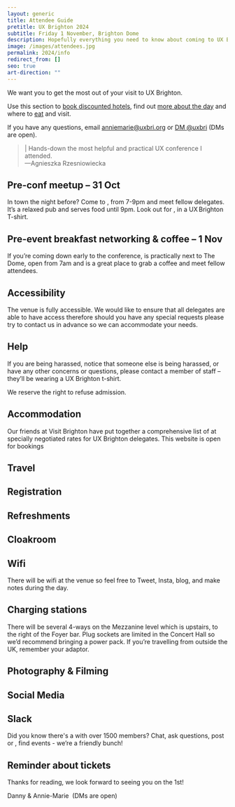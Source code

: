 ```yaml
---
layout: generic
title: Attendee Guide
pretitle: UX Brighton 2024
subtitle: Friday 1 November, Brighton Dome
description: Hopefully everything you need to know about coming to UX Brighton 2024.
image: /images/attendees.jpg
permalink: 2024/info
redirect_from: []
seo: true
art-direction: ""
---
```

We want you to get the most out of your visit to UX Brighton.

Use this section to [book discounted hotels](#accommodation), find out [more about the day](#registration) and where to [eat](#refreshments) and visit.

If you have any questions, email [anniemarie@uxbri.org](mailto:anniemarie@uxbri.org) or [DM @uxbri](https://twitter.com/direct_messages/create/uxbri) (DMs are open).

> \| Hands-down the most helpful and practical UX conference I attended.\
> —Agnieszka Rzesniowiecka

## Pre-conf meetup – 31 Oct

In town the night before? Come to , from 7-9pm and meet fellow delegates. It’s a relaxed pub and serves food until 9pm. Look out for , in a UX Brighton T-shirt.

## Pre-event breakfast networking & coffee – 1 Nov

If you’re coming down early to the conference,  is practically next to The Dome, open from 7am and is a great place to grab a coffee and meet fellow attendees.

## Accessibility

The venue is fully accessible. We would like to ensure that all delegates are able to have access therefore should you have any special requests please try to contact us in advance so we can accommodate your needs.

## Help

If you are being harassed, notice that someone else is being harassed, or have any other concerns or questions, please contact a member of staff – they’ll be wearing a UX Brighton t-shirt.

We reserve the right to refuse admission.

## Accommodation

Our friends at Visit Brighton have put together a comprehensive list of  at specially negotiated rates for UX Brighton delegates. This website is open for bookings 

## Travel

## Registration

## Refreshments

## Cloakroom

## Wifi

There will be wifi at the venue so feel free to Tweet, Insta, blog, and make notes during the day.

## Charging stations

There will be several 4-ways on the Mezzanine level which is upstairs, to the right of the Foyer bar. Plug sockets are limited in the Concert Hall so we’d recommend bringing a power pack. If you’re travelling from outside the UK, remember your adaptor.

## Photography & Filming

## Social Media

## Slack

Did you know there's a  with over 1500 members? Chat, ask questions, post or , find events - we’re a friendly bunch!

## Reminder about tickets

Thanks for reading, we look forward to seeing you on the 1st!

Danny & Annie-Marie  (DMs are open)
